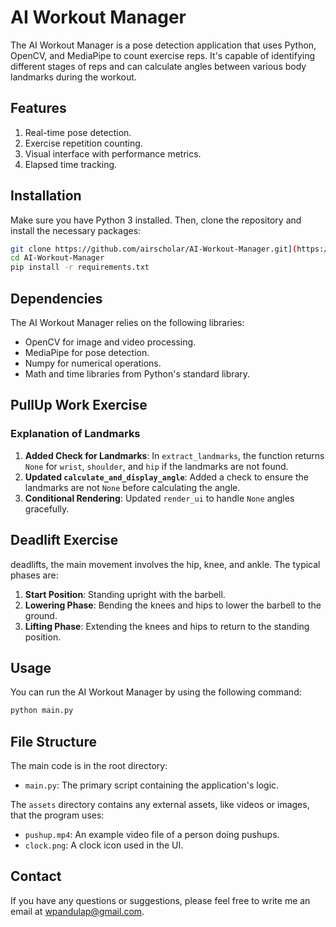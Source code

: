 # AI Workout Manager

The AI Workout Manager is a pose detection application that uses Python, OpenCV, and MediaPipe to count exercise reps. It's capable of identifying different stages of reps and can calculate angles between various body landmarks during the workout.

## Features

1. Real-time pose detection.
2. Exercise repetition counting.
3. Visual interface with performance metrics.
4. Elapsed time tracking.

## Installation

Make sure you have Python 3 installed. Then, clone the repository and install the necessary packages:

```bash
git clone https://github.com/airscholar/AI-Workout-Manager.git](https://github.com/PanduDcau/AI-Workout-Manager.git
cd AI-Workout-Manager
pip install -r requirements.txt
```

## Dependencies

The AI Workout Manager relies on the following libraries:

* OpenCV for image and video processing.
* MediaPipe for pose detection.
* Numpy for numerical operations.
* Math and time libraries from Python's standard library.

## PullUp Work Exercise
### Explanation of Landmarks
1. **Added Check for Landmarks**: In `extract_landmarks`, the function returns `None` for `wrist`, `shoulder`, and `hip` if the landmarks are not found.
2. **Updated `calculate_and_display_angle`**: Added a check to ensure the landmarks are not `None` before calculating the angle.
3. **Conditional Rendering**: Updated `render_ui` to handle `None` angles gracefully.

## Deadlift Exercise
deadlifts, the main movement involves the hip, knee, and ankle. The typical phases are:

1. **Start Position**: Standing upright with the barbell.
2. **Lowering Phase**: Bending the knees and hips to lower the barbell to the ground.
3. **Lifting Phase**: Extending the knees and hips to return to the standing position.


## Usage

You can run the AI Workout Manager by using the following command:

```bash
python main.py
```

## File Structure

The main code is in the root directory:

- `main.py`: The primary script containing the application's logic.

The `assets` directory contains any external assets, like videos or images, that the program uses:

- `pushup.mp4`: An example video file of a person doing pushups.
- `clock.png`: A clock icon used in the UI.


## Contact

If you have any questions or suggestions, please feel free to write me an email at [wpandulap@gmail.com](wpandulap@gmail.com).

